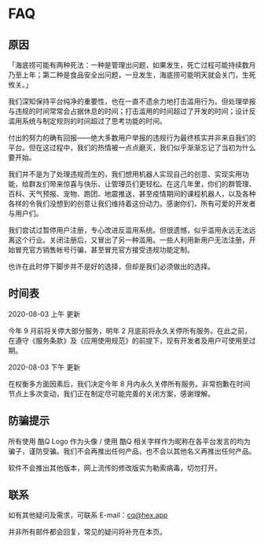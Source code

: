 # FAQ

## 原因 <a href="yuan-yin" id="yuan-yin"></a>

「海底捞可能有两种死法：一种是管理出问题，如果发生，死亡过程可能持续数月乃至上年；第二种是食品安全出问题，一旦发生，海底捞可能明天就会关门，生死攸关。」

我们深知保持平台纯净的重要性，也在一直不遗余力地打击滥用行为。但处理举报与违规的时间常常会占据休息的时间；打击滥用的时间超过了开发的时间；设计反滥用系统与制定规则的时间超过了思考功能的时间。

付出的努力的确有回报——绝大多数用户举报的违规行为最终核实并非来自我们的平台。但在这过程中，我们的热情被一点点磨灭，我们似乎渐渐忘记了当初为什么要开始。

我们并不是为了处理违规而生的，我们想用机器人实现自己的创意、实现实用功能，给群友们带来惊喜与快乐、让管理员们更轻松。在这几年里，你们的群管理、百科、天气预报、宠物、跑团、地震推送，甚至疫情期间的课程机器人，以及各种各样的令我们没想到的创意让我们维持着这份动力。感谢你们，所有可爱的开发者与用户们。

我们尝试过暂停用户注册，专心改进反滥用系统。但很遗憾，似乎滥用永远无法远离这个行业。关闭注册后，又冒出了另一种滥用。一些人利用新用户无法注册，开始冒充官方销售帐号行骗，甚至冒充官方接受违规功能定制。

也许在此时停下脚步并不是好的选择，但却是我们必须做出的选择。

## 时间表 <a href="shi-jian-biao" id="shi-jian-biao"></a>

2020-08-03 上午 更新

今年 9 月前将关停大部分服务，明年 2 月底前将永久关停所有服务。在此之前，在遵守《服务条款》及《应用使用规范》的前提下，现有开发者及用户可使用至过期。

2020-08-03 下午 更新

在权衡多方面因素后，我们决定今年 8 月内永久关停所有服务。非常抱歉在时间节点上多次变动，我们正在制定尽可能完善的关闭方案，感谢理解。

## 防骗提示 <a href="fang-pian-ti-shi" id="fang-pian-ti-shi"></a>

所有使用 酷Q Logo 作为头像 / 使用 酷Q 相关字样作为昵称在各平台发言的均为骗子，谨防受骗。我们不会再推出任何产品，也不会以其他名义再推出任何产品。

软件不会推出其他版本，网上流传的修改版实为勒索病毒，切勿打开。

## 联系 <a href="lian-xi" id="lian-xi"></a>

如有其他疑问及需求，可联系 E-mail：cq@hex.app

并非所有邮件都会回复，常见的疑问将补充在本页。
